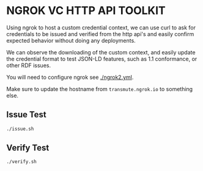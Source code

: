 # NGROK VC HTTP API TOOLKIT

Using ngrok to host a custom credential context, we can use curl to ask for credentials to be issued and verified from the http api's and easily confirm expected behavior without doing any deployments.

We can observe the downloading of the custom context, and easily update the credential format to test JSON-LD features, such as 1.1 conformance, or other RDF issues.

You will need to configure ngrok see [./ngrok2.yml](./ngrok2.yml).

Make sure to update the hostname from `transmute.ngrok.io` to something else.

## Issue Test

```sh
./issue.sh
```

## Verify Test

```sh
./verify.sh
```
